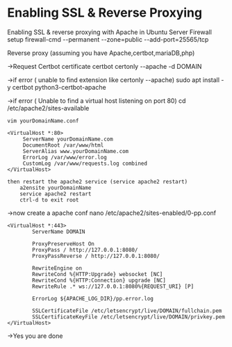 # Enabling SSL & Reverse Proxying
Enabling SSL & reverse proxying with Apache in Ubuntu 
Server Firewall setup
	firewall-cmd --permanent --zone=public --add-port=25565/tcp


Reverse proxy (assuming you have Apache,certbot,mariaDB,php)

->Request Certbot certificate
	certbot certonly --apache -d DOMAIN
 
->if error ( unable to find extension like certonly --apache)
	sudo apt install -y certbot python3-certbot-apache
 
->if error ( Unable to find a virtual host listening on port 80)
	cd /etc/apache2/sites-available
 
	vim yourDomainName.conf
	
	<VirtualHost *:80>
   		 ServerName yourDomainName.com
   		 DocumentRoot /var/www/html
   		 ServerAlias www.yourDomainName.com
   		 ErrorLog /var/www/error.log
   		 CustomLog /var/www/requests.log combined
	</VirtualHost>

	then restart the apache2 service (service apache2 restart)
		a2ensite yourDomainName
		service apache2 restart
		ctrl-d to exit root

->now create a apache conf
	nano /etc/apache2/sites-enabled/0-pp.conf

	<VirtualHost *:443>
    		ServerName DOMAIN

    		ProxyPreserveHost On
    		ProxyPass / http://127.0.0.1:8080/
    		ProxyPassReverse / http://127.0.0.1:8080/

    		RewriteEngine on
    		RewriteCond %{HTTP:Upgrade} websocket [NC]
    		RewriteCond %{HTTP:Connection} upgrade [NC]
    		RewriteRule .* ws://127.0.0.1:8080%{REQUEST_URI} [P]

    		ErrorLog ${APACHE_LOG_DIR}/pp.error.log

    		SSLCertificateFile /etc/letsencrypt/live/DOMAIN/fullchain.pem
    		SSLCertificateKeyFile /etc/letsencrypt/live/DOMAIN/privkey.pem
	</VirtualHost>
->Yes you are done
